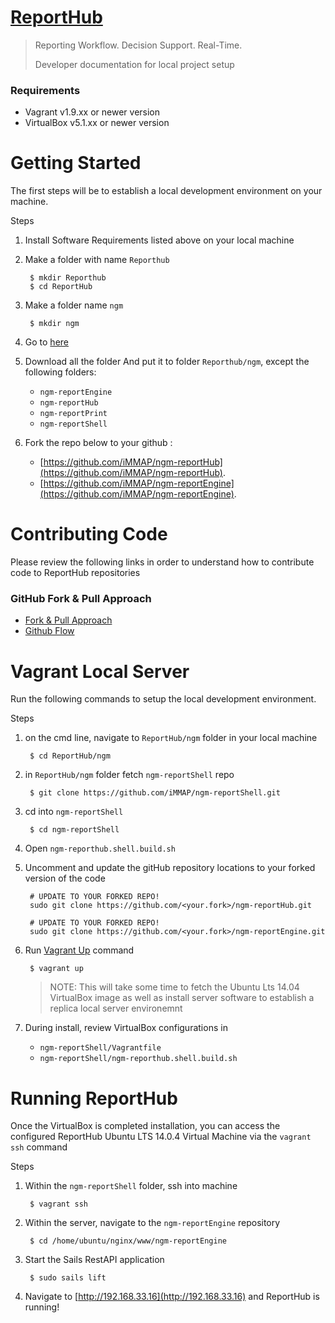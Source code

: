 # [ReportHub](http://reporthub.immap.org)
> 
> Reporting Workflow. Decision Support. Real-Time.
> 
> Developer documentation for local project setup

### Requirements

<!-- - Dropbox 33.4.xx -->
- Vagrant v1.9.xx or newer version
- VirtualBox v5.1.xx or newer version

# Getting Started

The first steps will be to establish a local development environment on your machine. 
<!-- and establish connection with the DEV server. -->

Steps

1. Install Software Requirements listed above on your local machine
2. Make a folder with name ``Reporthub``

		$ mkdir Reporthub
		$ cd ReportHub

3. Make a folder name ``ngm``

		$ mkdir ngm

4. Go to [here](https://immap.sharepoint.com/:f:/s/SouthandCentralAsia/Ei_bwVT9kKtEusTeb_JNF88B8yxbcCrVfSwdZQdJK8GH4g?e=ddZUFx)

5. Download  all the folder And put it to folder ``Reporthub/ngm``, except the following folders:
	- ``ngm-reportEngine``
	- ``ngm-reportHub``
	- ``ngm-reportPrint``
	- ``ngm-reportShell``

	

6. Fork the repo below to your github :
	- [https://github.com/iMMAP/ngm-reportHub](https://github.com/iMMAP/ngm-reportHub).
	- [https://github.com/iMMAP/ngm-reportEngine](https://github.com/iMMAP/ngm-reportEngine).

<!-- OLD instruction -->
<!-- 2. Setup Local Project Folders
3. Add to your Dropbox the ``iMMAP AF Team Folder`` [here](https://www.dropbox.com/sh/5eti378yx2qxbxq/AAAFjJkGznjwk8IkZmRkRc7Ma?dl=0)
4. On your local machine, select ``Dropbox 'Settings' > 'Preferences...'``
5. Select ``Account`` tab followed by ```Change Settings...```
6. Navigate to ```iMMAP AF Team Folder/ReportHub/ngm```
5. Unselect the following folders;
	- ``ngm-reportEngine``
	- ``ngm-reportHub``
	- ``ngm-reportPrint``
	- ``ngm-reportShell``
6. Finally select ``Update`` and close
	
	> NOTE: in Dropbox select ```Pause Syncing``` in low bandwidth environments. -->
	
# Contributing Code

Please review the following links in order to understand how to contribute code to ReportHub repositories

### GitHub Fork & Pull Approach

- [Fork & Pull Approach](https://gist.github.com/Chaser324/ce0505fbed06b947d962)
- [Github Flow](https://guides.github.com/introduction/flow/)


# Vagrant Local Server

Run the following commands to setup the local development environment.

Steps
  
1. on the cmd line, navigate to ``ReportHub/ngm`` folder in your local machine

		$ cd ReportHub/ngm
		
2. in ``ReportHub/ngm`` folder fetch ``ngm-reportShell`` repo 

		$ git clone https://github.com/iMMAP/ngm-reportShell.git
		
3. cd into ``ngm-reportShell``


		$ cd ngm-reportShell

4. Open ``ngm-reporthub.shell.build.sh``
		
5. Uncomment and update the gitHub repository locations to your forked version of the code

		# UPDATE TO YOUR FORKED REPO!
		sudo git clone https://github.com/<your.fork>/ngm-reportHub.git
	
		# UPDATE TO YOUR FORKED REPO!
		sudo git clone https://github.com/<your.fork>/ngm-reportEngine.git

6. Run [Vagrant Up](https://www.vagrantup.com/docs/cli/up.html) command

		$ vagrant up
		
	> NOTE: This will take some time to fetch the Ubuntu Lts 14.04 VirtualBox image as well as install server software to establish a replica local server environemnt

7. During install, review VirtualBox configurations in 
	- ``ngm-reportShell/Vagrantfile``
	- ``ngm-reportShell/ngm-reporthub.shell.build.sh``


# Running ReportHub

Once the VirtualBox is completed installation, you can access the configured ReportHub Ubuntu LTS 14.0.4 Virtual Machine via the ``vagrant ssh`` command

Steps

1. Within the ``ngm-reportShell`` folder, ssh into machine

		$ vagrant ssh
		
2. Within the server, navigate to the ``ngm-reportEngine`` repository

		$ cd /home/ubuntu/nginx/www/ngm-reportEngine
		
3. Start the Sails RestAPI application

		$ sudo sails lift

4. Navigate to [http://192.168.33.16](http://192.168.33.16) and ReportHub is running!